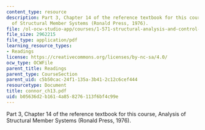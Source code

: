 ```yaml
---
content_type: resource
description: Part 3, Chapter 14 of the reference textbook for this course, Analysis
  of Structural Member Systems (Ronald Press, 1976).
file: /ol-ocw-studio-app/courses/1-571-structural-analysis-and-control-spring-2004/b05636d2b1614a858276113f6bf4c99e_connor_ch13.pdf
file_size: 2962215
file_type: application/pdf
learning_resource_types:
- Readings
license: https://creativecommons.org/licenses/by-nc-sa/4.0/
ocw_type: OCWFile
parent_title: Readings
parent_type: CourseSection
parent_uid: c5b50cac-24f1-135a-3b41-2c12c6cef444
resourcetype: Document
title: connor_ch13.pdf
uid: b05636d2-b161-4a85-8276-113f6bf4c99e
---
```

Part 3, Chapter 14 of the reference textbook for this course, Analysis of Structural Member Systems (Ronald Press, 1976).